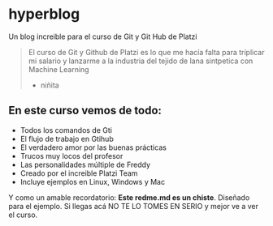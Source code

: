 # hyperblog
Un blog increible para el curso de Git y Git Hub de Platzi
>El curso de Git y Github de Platzi es lo que me hacía falta para tríplicar mi salario y lanzarme a la industria del tejido de lana sintpetica con Machine Learning
> - niñita

## En este curso vemos de todo:
* Todos los comandos de Gti
* El flujo de trabajo en Gtihub
* El verdadero amor por las buenas prácticas
* Trucos muy locos del profesor
* Las personalidades múltiple de Freddy
* Creado por el increible Platzi Team
* Incluye ejemplos en Linux, Windows y Mac

Y como un amable recordatorio: **Este redme.md es un chiste**. Diseñado para el ejemplo. Si llegas acá NO TE LO TOMES EN SERIO y mejor ve a ver el curso.
